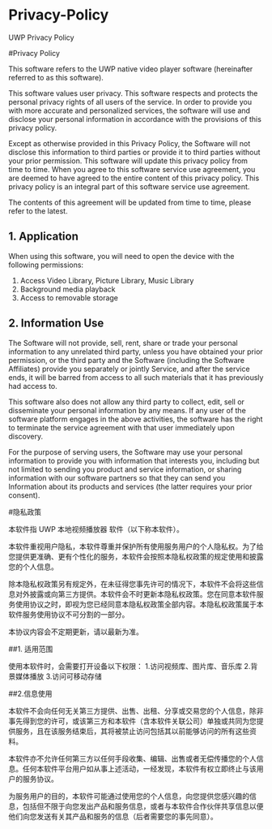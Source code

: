 # Privacy-Policy
UWP Privacy Policy

#Privacy Policy

This software refers to the UWP native video player software (hereinafter referred to as this software).

This software values user privacy. This software respects and protects the personal privacy rights of all users of the service. In order to provide you with more accurate and personalized services, the software will use and disclose your personal information in accordance with the provisions of this privacy policy.

Except as otherwise provided in this Privacy Policy, the Software will not disclose this information to third parties or provide it to third parties without your prior permission. This software will update this privacy policy from time to time. When you agree to this software service use agreement, you are deemed to have agreed to the entire content of this privacy policy. This privacy policy is an integral part of this software service use agreement.

The contents of this agreement will be updated from time to time, please refer to the latest.

## 1. Application

When using this software, you will need to open the device with the following permissions:
1. Access Video Library, Picture Library, Music Library
2. Background media playback
3. Access to removable storage

## 2. Information Use

The Software will not provide, sell, rent, share or trade your personal information to any unrelated third party, unless you have obtained your prior permission, or the third party and the Software (including the Software Affiliates) provide you separately or jointly Service, and after the service ends, it will be barred from access to all such materials that it has previously had access to.

This software also does not allow any third party to collect, edit, sell or disseminate your personal information by any means. If any user of the software platform engages in the above activities, the software has the right to terminate the service agreement with that user immediately upon discovery.

For the purpose of serving users, the Software may use your personal information to provide you with information that interests you, including but not limited to sending you product and service information, or sharing information with our software partners so that they can send you Information about its products and services (the latter requires your prior consent).

#隐私政策

本软件指 UWP 本地视频播放器 软件（以下称本软件）。

本软件重视用户隐私，本软件尊重并保护所有使用服务用户的个人隐私权。为了给您提供更准确、更有个性化的服务，本软件会按照本隐私权政策的规定使用和披露您的个人信息。

除本隐私权政策另有规定外，在未征得您事先许可的情况下，本软件不会将这些信息对外披露或向第三方提供。本软件会不时更新本隐私权政策。您在同意本软件服务使用协议之时，即视为您已经同意本隐私权政策全部内容。本隐私权政策属于本软件服务使用协议不可分割的一部分。

本协议内容会不定期更新，请以最新为准。

##1. 适用范围

使用本软件时，会需要打开设备以下权限：
1.访问视频库、图片库、音乐库
2.背景媒体播放
3.访问可移动存储

##2.信息使用

本软件不会向任何无关第三方提供、出售、出租、分享或交易您的个人信息，除非事先得到您的许可，或该第三方和本软件（含本软件关联公司）单独或共同为您提供服务，且在该服务结束后，其将被禁止访问包括其以前能够访问的所有这些资料。

本软件亦不允许任何第三方以任何手段收集、编辑、出售或者无偿传播您的个人信息。任何本软件平台用户如从事上述活动，一经发现，本软件有权立即终止与该用户的服务协议。

为服务用户的目的，本软件可能通过使用您的个人信息，向您提供您感兴趣的信息，包括但不限于向您发出产品和服务信息，或者与本软件合作伙伴共享信息以便他们向您发送有关其产品和服务的信息（后者需要您的事先同意）。


